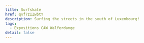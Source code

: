 ```yaml
---
title: Surfskate
href: qvf7zIZwbtY
description: Surfing the streets in the south of Luxembourg!
tags:
  - Expositions CAW Walferdange
detail: false
---
```

